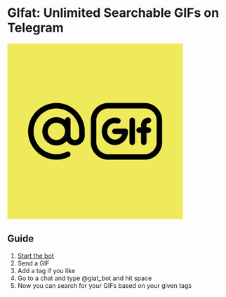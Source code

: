 # GIfat: Unlimited Searchable GIFs on Telegram

![logo](assets/images/logo-200.png)

## Guide

1. [Start the bot](https://t.me/gifat_bot)
2. Send a GIF
3. Add a tag if you like
4. Go to a chat and type @giat_bot and hit space
5. Now you can search for your GIFs based on your given tags
